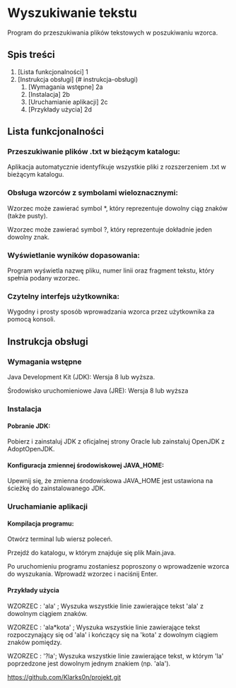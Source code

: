 # Wyszukiwanie tekstu

Program  do przeszukiwania plików tekstowych w poszukiwaniu wzorca.

## Spis treści

1. [Lista funkcjonalności] 1
2. [Instrukcja obsługi] (# instrukcja-obsługi)
   1. [Wymagania wstępne] 2a
   2. [Instalacja] 2b
   3. [Uruchamianie aplikacji] 2c
   4. [Przykłady użycia] 2d
   
## Lista funkcjonalności

### Przeszukiwanie plików .txt w bieżącym katalogu:

Aplikacja automatycznie identyfikuje wszystkie pliki z rozszerzeniem .txt w bieżącym katalogu.

### Obsługa wzorców z symbolami wieloznacznymi:

Wzorzec może zawierać symbol *, który reprezentuje dowolny ciąg znaków (także pusty).

Wzorzec może zawierać symbol ?, który reprezentuje dokładnie jeden dowolny znak.

### Wyświetlanie wyników dopasowania:

Program wyświetla nazwę pliku, numer linii oraz fragment tekstu, który spełnia podany wzorzec.

### Czytelny interfejs użytkownika:

Wygodny i prosty sposób wprowadzania wzorca przez użytkownika za pomocą konsoli.

## Instrukcja obsługi

### Wymagania wstępne

Java Development Kit (JDK): Wersja 8 lub wyższa.

Środowisko uruchomieniowe Java (JRE): Wersja 8 lub wyższa

### Instalacja

#### Pobranie JDK:

Pobierz i zainstaluj JDK z oficjalnej strony Oracle lub zainstaluj OpenJDK z AdoptOpenJDK.

#### Konfiguracja zmiennej środowiskowej JAVA_HOME:

Upewnij się, że zmienna środowiskowa JAVA_HOME jest ustawiona na ścieżkę do zainstalowanego JDK.

### Uruchamianie aplikacji

#### Kompilacja programu:

Otwórz terminal lub wiersz poleceń.

Przejdź do katalogu, w którym znajduje się plik Main.java.

Po uruchomieniu programu zostaniesz poproszony o wprowadzenie wzorca do wyszukania. Wprowadź wzorzec i naciśnij Enter.

#### Przykłady użycia

WZORZEC : 'ala' ; Wyszuka wszystkie linie zawierające tekst 'ala' z dowolnym ciągiem znaków.

WZORZEC : 'ala*kota' ; Wyszuka wszystkie linie zawierające tekst rozpoczynający się od 'ala' i kończący się na 'kota' z dowolnym ciągiem znaków pomiędzy.

WZORZEC : '?la'; Wyszuka wszystkie linie zawierające tekst, w którym 'la' poprzedzone jest dowolnym jednym znakiem (np. 'ala').

https://github.com/Klarks0n/projekt.git
